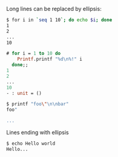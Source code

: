 Long lines can be replaced by ellipsis:


```sh
$ for i in `seq 1 10`; do echo $i; done
1
2
...
10
```

```ocaml
# for i = 1 to 10 do
    Printf.printf "%d\n%!" i
  done;;
1
2
...
10
- : unit = ()
```

```sh
$ printf "foo\"\n\nbar"
foo"

...
```

Lines ending with ellipsis

```sh
$ echo Hello world
Hello...
```
